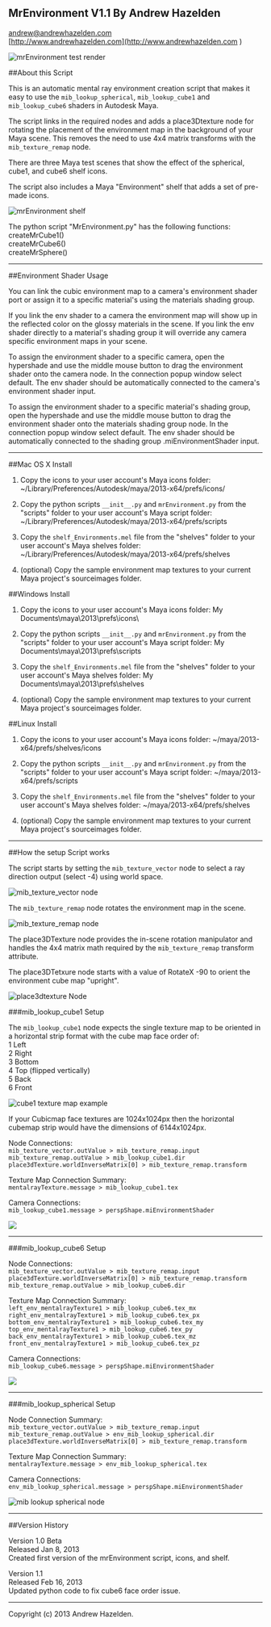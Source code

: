 MrEnvironment V1.1 By Andrew Hazelden  
----------
[andrew@andrewhazelden.com](mailto:andrew@andrewhazelden.com)  
[http://www.andrewhazelden.com](http://www.andrewhazelden.com  )  

![mrEnvironment test render](https://raw.github.com/AndrewHazelden/mrEnvironment-for-Maya/master/screenshots/mrEnvironment_test_render.png)

##About this Script

This is an automatic mental ray environment creation script that makes it easy to use the `mib_lookup_spherical`, `mib_lookup_cube1` and `mib_lookup_cube6` shaders in Autodesk Maya. 

The script links in the required nodes and adds a place3Dtexture node for rotating the placement of the environment map in the background of your Maya scene. This removes the need to use 4x4 matrix transforms with the `mib_texture_remap` node.

There are three Maya test scenes that show the effect of the spherical, cube1, and cube6 shelf icons.

The script also includes a Maya "Environment" shelf that adds a set of pre-made icons.


![mrEnvironment shelf](https://raw.github.com/AndrewHazelden/mrEnvironment-for-Maya/master/screenshots/mrEnvironment_shelf.png)

The python script "MrEnvironment.py" has the following functions:  
createMrCube1()  
createMrCube6()  
createMrSphere()  

* * * * * * * * * * 
 
##Environment Shader Usage

You can link the cubic environment map to a camera's environment shader port or assign it to a specific material's using the materials shading group.

If you link the env shader to a camera the environment map will show up in the reflected color on the glossy materials in the scene. If you link the env shader directly to a material's shading group it will override any camera specific environment maps in your scene.

To assign the environment shader to a specific camera, open the hypershade and use the middle mouse button to drag the environment shader onto the camera node. In the connection popup window select default. The env shader should be automatically connected to the camera's environment shader input.

To assign the environment shader to a specific material's shading group, open the hypershade and use the middle mouse button to drag the environment shader onto the materials shading group node. In the connection popup window select default. The env shader should be automatically connected to the shading group .miEnvironmentShader input.

* * * * * * * * * *

##Mac OS X Install

1. Copy the icons to your user account's Maya icons folder:
~/Library/Preferences/Autodesk/maya/2013-x64/prefs/icons/

2. Copy the python scripts `__init__.py` and `mrEnvironment.py` from the "scripts" folder to your user account's Maya script folder:
~/Library/Preferences/Autodesk/maya/2013-x64/prefs/scripts

3. Copy the `shelf_Environments.mel` file from the "shelves" folder to your user account's Maya shelves folder:
~/Library/Preferences/Autodesk/maya/2013-x64/prefs/shelves

4. (optional) Copy the sample environment map textures to your current Maya project's sourceimages folder.



##Windows Install

1. Copy the icons to your user account's Maya icons folder:
My Documents\maya\2013\prefs\icons\

2. Copy the python scripts `__init__.py` and `mrEnvironment.py` from the "scripts" folder to your user account's Maya script folder:
My Documents\maya\2013\prefs\scripts

3. Copy the `shelf_Environments.mel` file from the "shelves" folder to your user account's Maya shelves folder:
My Documents\maya\2013\prefs\shelves

4. (optional) Copy the sample environment map textures to your current Maya project's sourceimages folder.


##Linux Install

1. Copy the icons to your user account's Maya icons folder:
~/maya/2013-x64/prefs/shelves/icons

2. Copy the python scripts `__init__.py` and `mrEnvironment.py` from the "scripts" folder to your user account's Maya script folder:
~/maya/2013-x64/prefs/scripts

3. Copy the `shelf_Environments.mel` file from the "shelves" folder to your user account's Maya shelves folder:
~/maya/2013-x64/prefs/shelves

4. (optional) Copy the sample environment map textures to your current Maya project's sourceimages folder.


* * * * * * * * * *

##How the setup Script works

The script starts by setting the `mib_texture_vector` node to select a ray direction output (select -4) using world space.

![mib_texture_vector node](https://raw.github.com/AndrewHazelden/mrEnvironment-for-Maya/master/screenshots/mib_texture_vector.png)

The `mib_texture_remap` node rotates the environment map in the scene.

![mib_texture_remap node](https://raw.github.com/AndrewHazelden/mrEnvironment-for-Maya/master/screenshots/mib_texture_remap.png)

The place3DTexture node provides the in-scene rotation manipulator and handles the 4x4 matrix math required by the `mib_texture_remap` transform attribute.

The place3DTetxure node starts with a value of RotateX -90 to orient the environment cube map "upright".

![place3dtexture Node](https://raw.github.com/AndrewHazelden/mrEnvironment-for-Maya/master/screenshots/place3Dtexture.png)

###mib\_lookup\_cube1 Setup

The `mib_lookup_cube1` node expects the single texture map to be oriented in a horizontal strip format with the cube map face order of:  
1 Left  
2 Right  
3 Bottom  
4 Top (flipped vertically)  
5 Back  
6 Front  

![cube1 texture map example](https://raw.github.com/AndrewHazelden/mrEnvironment-for-Maya/master/screenshots/cube1_map.png)

If your Cubicmap face textures are 1024x1024px then the horizontal cubemap strip would have the dimensions of 6144x1024px.

Node Connections:  	
`mib_texture_vector.outValue > mib_texture_remap.input  
mib_texture_remap.outValue > mib_lookup_cube1.dir  
place3dTexture.worldInverseMatrix[0] > mib_texture_remap.transform `

Texture Map Connection Summary:  
`mentalrayTexture.message > mib_lookup_cube1.tex`  

Camera Connections:  
`mib_lookup_cube1.message > perspShape.miEnvironmentShader`

![](https://raw.github.com/AndrewHazelden/mrEnvironment-for-Maya/master/screenshots/cube1.png)

* * * * * * * * * *

###mib\_lookup\_cube6 Setup

Node Connections:  	
`mib_texture_vector.outValue > mib_texture_remap.input  
place3dTexture.worldInverseMatrix[0] > mib_texture_remap.transform   
mib_texture_remap.outValue > mib_lookup_cube6.dir  `
	
Texture Map Connection Summary:	 
`left_env_mentalrayTexture1 > mib_lookup_cube6.tex_mx  
right_env_mentalrayTexture1 > mib_lookup_cube6.tex_px  
bottom_env_mentalrayTexture1 > mib_lookup_cube6.tex_my  
top_env_mentalrayTexture1 > mib_lookup_cube6.tex_py  
back_env_mentalrayTexture1 > mib_lookup_cube6.tex_mz  
front_env_mentalrayTexture1 > mib_lookup_cube6.tex_pz`
	
Camera Connections:  
`mib_lookup_cube6.message > perspShape.miEnvironmentShader`

![](https://raw.github.com/AndrewHazelden/mrEnvironment-for-Maya/master/screenshots/cube6.png)

* * * * * * * * * *

###mib\_lookup\_spherical Setup

Node Connection Summary:  	
`mib_texture_vector.outValue > mib_texture_remap.input  
mib_texture_remap.outValue > env_mib_lookup_spherical.dir  
place3dTexture.worldInverseMatrix[0] > mib_texture_remap.transform  `

Texture Map Connection Summary:  
`mentalrayTexture.message > env_mib_lookup_spherical.tex`

Camera Connections:  
`env_mib_lookup_spherical.message > perspShape.miEnvironmentShader`

![mib lookup spherical node](https://raw.github.com/AndrewHazelden/mrEnvironment-for-Maya/master/screenshots/mib_lookup_spherical.png)

* * * * * * * * * *

##Version History

Version 1.0 Beta  
Released Jan 8, 2013  
Created first version of the mrEnvironment script, icons, and shelf.  

Version 1.1  
Released Feb 16, 2013  
Updated python code to fix cube6 face order issue.  

* * * * * * * * * *

Copyright (c) 2013 Andrew Hazelden.
